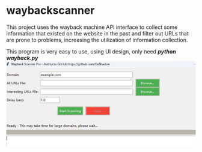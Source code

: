 # waybackscanner
This project uses the wayback machine API interface to collect some information that existed on the website in the past and filter out URLs that are prone to problems, increasing the utilization of information collection.

This program is very easy to use, using UI design, only need
***python wayback.py***
<img align='right' src="./image/1743573361796.jpg" >
